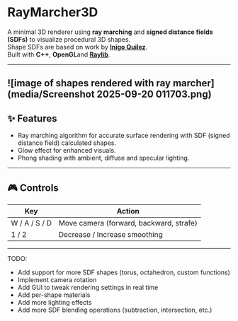# RayMarcher3D

A minimal 3D renderer using **ray marching** and **signed distance fields (SDFs)** to visualize procedural 3D shapes.  
Shape SDFs are based on work by [**Inigo Quilez**](https://iquilezles.org/).  
Built with **C++**, **OpenGL**and [**Raylib**](https://www.raylib.com/).

---
![image of shapes rendered with ray marcher](media/Screenshot 2025-09-20 011703.png)
---

## ✨ Features

- Ray marching algorithm for accurate surface rendering with SDF (signed distance field) calculated shapes.
- Glow effect for enhanced visuals.
- Phong shading with ambient, diffuse and specular lighting.

---

## 🎮 Controls

| Key      | Action                              |
|----------|-------------------------------------|
| W / A / S / D | Move camera (forward, backward, strafe) |
| 1 / 2    | Decrease / Increase smoothing       |

---

TODO:
- Add support for more SDF shapes (torus, octahedron, custom functions)
- Implement camera rotation
- Add GUI to tweak rendering settings in real time
- Add per-shape materials
- Add more lighting effects
- Add more SDF blending operations (subtraction, intersection, etc.)
